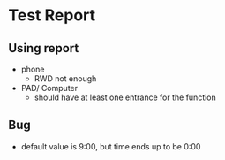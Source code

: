 # Test Report
## Using report
- phone
    - RWD not enough
- PAD/ Computer 
    - should have at least one entrance for the function
## Bug 
- default value is 9:00, but time ends up to be 0:00

